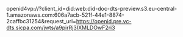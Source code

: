 openid4vp://?client_id=did:web:did-doc-dts-preview.s3.eu-central-1.amazonaws.com:606a7acb-521f-44e1-8874-2caffbc31254&request_uri=https://openid.pre.vc-dts.sicpa.com/jwts/a9pirRj3IXMLDOwF2ri3
